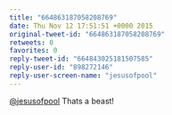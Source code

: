 ```yaml
---
title: "664863187058208769"
date: Thu Nov 12 17:51:51 +0000 2015
original-tweet-id: "664863187058208769"
retweets: 0
favorites: 0
reply-tweet-id: "664843025181507585"
reply-user-id: "898272146"
reply-user-screen-name: "jesusofpool"
---
```

<a href="https://twitter.com/jesusofpool">@jesusofpool</a> Thats a beast!
